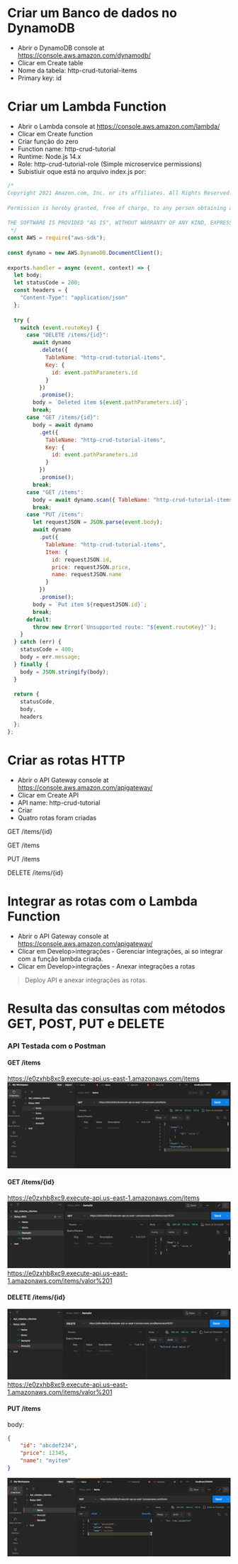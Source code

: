 # Criar um Banco de dados no DynamoDB

- Abrir o  DynamoDB console at https://console.aws.amazon.com/dynamodb/
- Clicar em Create table
- Nome da tabela: http-crud-tutorial-items
- Primary key: id

# Criar um Lambda Function

- Abrir o Lambda console at https://console.aws.amazon.com/lambda/
- Clicar em Create function
- Criar função do zero
- Function name: http-crud-tutorial
- Runtime: Node.js 14.x
- Role: http-crud-tutorial-role (Simple microservice permissions)
- Subistiuir oque está no arquivo index.js por:
```javascript
/*
Copyright 2021 Amazon.com, Inc. or its affiliates. All Rights Reserved.

Permission is hereby granted, free of charge, to any person obtaining a copy of this software and associated documentation files (the "Software"), to deal in the Software without restriction, including without limitation the rights to use, copy, modify, merge, publish, distribute, sublicense, and/or sell copies of the Software, and to permit persons to whom the Software is furnished to do so.

THE SOFTWARE IS PROVIDED "AS IS", WITHOUT WARRANTY OF ANY KIND, EXPRESS OR IMPLIED, INCLUDING BUT NOT LIMITED TO THE WARRANTIES OF MERCHANTABILITY, FITNESS FOR A PARTICULAR PURPOSE AND NONINFRINGEMENT. IN NO EVENT SHALL THE AUTHORS OR COPYRIGHT HOLDERS BE LIABLE FOR ANY CLAIM, DAMAGES OR OTHER LIABILITY, WHETHER IN AN ACTION OF CONTRACT, TORT OR OTHERWISE, ARISING FROM, OUT OF OR IN CONNECTION WITH THE SOFTWARE OR THE USE OR OTHER DEALINGS IN THE SOFTWARE.
 */
const AWS = require("aws-sdk");

const dynamo = new AWS.DynamoDB.DocumentClient();

exports.handler = async (event, context) => {
  let body;
  let statusCode = 200;
  const headers = {
    "Content-Type": "application/json"
  };

  try {
    switch (event.routeKey) {
      case "DELETE /items/{id}":
        await dynamo
          .delete({
            TableName: "http-crud-tutorial-items",
            Key: {
              id: event.pathParameters.id
            }
          })
          .promise();
        body = `Deleted item ${event.pathParameters.id}`;
        break;
      case "GET /items/{id}":
        body = await dynamo
          .get({
            TableName: "http-crud-tutorial-items",
            Key: {
              id: event.pathParameters.id
            }
          })
          .promise();
        break;
      case "GET /items":
        body = await dynamo.scan({ TableName: "http-crud-tutorial-items" }).promise();
        break;
      case "PUT /items":
        let requestJSON = JSON.parse(event.body);
        await dynamo
          .put({
            TableName: "http-crud-tutorial-items",
            Item: {
              id: requestJSON.id,
              price: requestJSON.price,
              name: requestJSON.name
            }
          })
          .promise();
        body = `Put item ${requestJSON.id}`;
        break;
      default:
        throw new Error(`Unsupported route: "${event.routeKey}"`);
    }
  } catch (err) {
    statusCode = 400;
    body = err.message;
  } finally {
    body = JSON.stringify(body);
  }

  return {
    statusCode,
    body,
    headers
  };
};
```
# Criar as rotas HTTP

- Abrir o API Gateway console at https://console.aws.amazon.com/apigateway/
- Clicar em Create API
- API name: http-crud-tutorial
- Criar
- Quatro rotas foram criadas

GET /items/{id}

GET /items

PUT /items

DELETE /items/{id}

# Integrar as rotas com o Lambda Function
- Abrir o API Gateway console at https://console.aws.amazon.com/apigateway/
- Clicar em Develop>integrações  - Gerenciar integrações, ai so integrar com a função lambda criada.
- Clicar em Develop>integrações  -  Anexar integrações a rotas
>Deploy API e anexar integrações as rotas.

# Resulta das consultas com métodos GET, POST, PUT e DELETE

### API Testada com o Postman
#### GET /items
https://e0zxhb8xc9.execute-api.us-east-1.amazonaws.com/items
![Método Get items](get_items.jpg)
#### GET /items/{id}
https://e0zxhb8xc9.execute-api.us-east-1.amazonaws.com/items
![Método get id](get_id.jpg)
https://e0zxhb8xc9.execute-api.us-east-1.amazonaws.com/items/valor%201
#### DELETE /items/{id}
![Método delete](delete_id.jpg)
https://e0zxhb8xc9.execute-api.us-east-1.amazonaws.com/items/valor%201
#### PUT /items
body:
```json
{
    "id": "abcdef234",
    "price": 12345,
    "name": "myitem"
}
```
![Método Put](put_items.jpg)